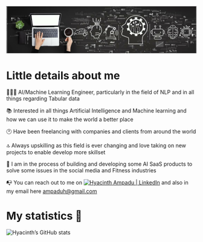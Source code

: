 ![alt_text](https://github.com/JoAmps/Classical-Machine-Learning-Folder/blob/main/Screenshot%202023-02-02%20at%208.41.34%20PM.png)

# Little details about me 

👨🏾‍💻 AI/Machine Learning Engineer, particularly in the field of NLP and in all things regarding Tabular data

📚 Interested in all things Artificial Intelligence and Machine learning and how we can use it to make the world a better place

🕐 Have been freelancing with companies and clients from around the world

🔝 Always upskilling as this field is ever changing and love taking on new projects to enable develop more skillset

🔧 I am in the process of building and developing some AI SaaS products to solve some issues in the social media and Fitness industries


📭 You can reach out to me on <a href="https://www.linkedin.com/in/hyacinth-ampadu/"><img align="!" src="https://raw.githubusercontent.com/yushi1007/yushi1007/main/images/linkedin.svg" alt="Hyacinth Ampadu | LinkedIn" width="21px"/></a> and also in my email here  ampaduh@gmail.com


# My statistics 🏅

![Hyacinth’s GitHub stats](https://github-readme-stats.vercel.app/api?username=JoAmps&theme=omni&show_icons=true)


